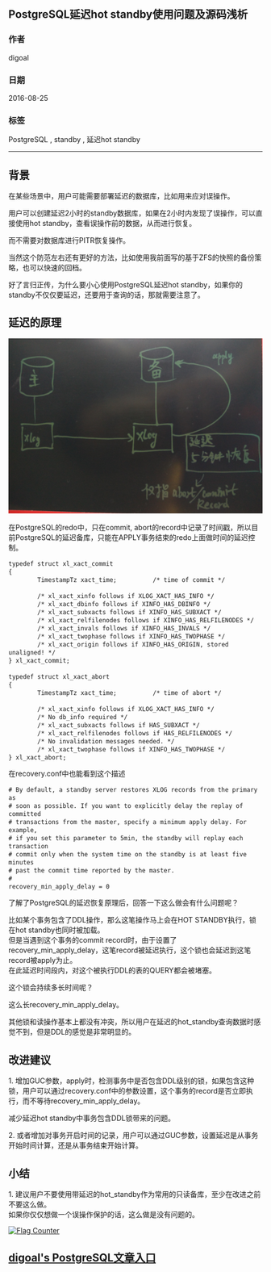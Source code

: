 ## PostgreSQL延迟hot standby使用问题及源码浅析
    
### 作者   
digoal    
    
### 日期  
2016-08-25    
    
### 标签  
PostgreSQL , standby , 延迟hot standby  
    
----  
    
## 背景  
在某些场景中，用户可能需要部署延迟的数据库，比如用来应对误操作。    
    
用户可以创建延迟2小时的standby数据库，如果在2小时内发现了误操作，可以直接使用hot standby，查看误操作前的数据，从而进行恢复。    
    
而不需要对数据库进行PITR恢复操作。    
    
当然这个防范左右还有更好的方法，比如使用我前面写的基于ZFS的快照的备份策略，也可以快速的回档。    
    
好了言归正传，为什么要小心使用PostgreSQL延迟hot standby，如果你的standby不仅仅要延迟，还要用于查询的话，那就需要注意了。    
    
## 延迟的原理  
![pic](20160825_01_pic_001.png)  
    
在PostgreSQL的redo中，只在commit, abort的record中记录了时间戳，所以目前PostgreSQL的延迟备库，只能在APPLY事务结束的redo上面做时间的延迟控制。    
```  
typedef struct xl_xact_commit  
{  
        TimestampTz xact_time;          /* time of commit */  
  
        /* xl_xact_xinfo follows if XLOG_XACT_HAS_INFO */  
        /* xl_xact_dbinfo follows if XINFO_HAS_DBINFO */  
        /* xl_xact_subxacts follows if XINFO_HAS_SUBXACT */  
        /* xl_xact_relfilenodes follows if XINFO_HAS_RELFILENODES */  
        /* xl_xact_invals follows if XINFO_HAS_INVALS */  
        /* xl_xact_twophase follows if XINFO_HAS_TWOPHASE */  
        /* xl_xact_origin follows if XINFO_HAS_ORIGIN, stored unaligned! */  
} xl_xact_commit;  
  
typedef struct xl_xact_abort  
{  
        TimestampTz xact_time;          /* time of abort */  
  
        /* xl_xact_xinfo follows if XLOG_XACT_HAS_INFO */  
        /* No db_info required */  
        /* xl_xact_subxacts follows if HAS_SUBXACT */  
        /* xl_xact_relfilenodes follows if HAS_RELFILENODES */  
        /* No invalidation messages needed. */  
        /* xl_xact_twophase follows if XINFO_HAS_TWOPHASE */  
} xl_xact_abort;  
```  
    
在recovery.conf中也能看到这个描述    
```  
# By default, a standby server restores XLOG records from the primary as  
# soon as possible. If you want to explicitly delay the replay of committed  
# transactions from the master, specify a minimum apply delay. For example,  
# if you set this parameter to 5min, the standby will replay each transaction  
# commit only when the system time on the standby is at least five minutes  
# past the commit time reported by the master.  
#  
recovery_min_apply_delay = 0  
```  
    
了解了PostgreSQL的延迟恢复原理后，回答一下这么做会有什么问题呢？    
    
比如某个事务包含了DDL操作，那么这笔操作马上会在HOT STANDBY执行，锁在hot standby也同时被加载。    
但是当遇到这个事务的commit record时，由于设置了recovery_min_apply_delay，这笔record被延迟执行，这个锁也会延迟到这笔record被apply为止。    
在此延迟时间段内，对这个被执行DDL的表的QUERY都会被堵塞。    
    
这个锁会持续多长时间呢？    
    
这么长recovery_min_apply_delay。    
    
其他锁和读操作基本上都没有冲突，所以用户在延迟的hot_standby查询数据时感觉不到，但是DDL的感觉是非常明显的。    
    
## 改进建议  
  
1\. 增加GUC参数，apply时，检测事务中是否包含DDL级别的锁，如果包含这种锁，用户可以通过recovery.conf中的参数设置，这个事务的record是否立即执行，而不等待recovery_min_apply_delay。    
    
减少延迟hot standby中事务包含DDL锁带来的问题。    
    
2\. 或者增加对事务开启时间的记录，用户可以通过GUC参数，设置延迟是从事务开始时间计算，还是从事务结束开始计算。    
    
## 小结  
1\. 建议用户不要使用带延迟的hot_standby作为常用的只读备库，至少在改进之前不要这么做。    
如果你仅仅想做一个误操作保护的话，这么做是没有问题的。    
  
  
  
<a rel="nofollow" href="http://info.flagcounter.com/h9V1"  ><img src="http://s03.flagcounter.com/count/h9V1/bg_FFFFFF/txt_000000/border_CCCCCC/columns_2/maxflags_12/viewers_0/labels_0/pageviews_0/flags_0/"  alt="Flag Counter"  border="0"  ></a>  
  
  
  
  
## [digoal's PostgreSQL文章入口](https://github.com/digoal/blog/blob/master/README.md "22709685feb7cab07d30f30387f0a9ae")
  

